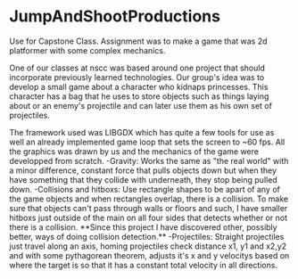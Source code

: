 # JumpAndShootProductions
Use for Capstone Class. Assignment was to make a game that was 2d platformer with some complex mechanics.

<p>One of our classes at nscc was based around one project that should incorporate previously learned technologies. Our group's idea was to develop a small game about a character who kidnaps princesses. This character has a bag that he uses to store objects such as things laying about or an enemy's projectile and can later use them as his own set of projectiles.</P>
The framework used was LIBGDX which has quite a few tools for use as well an already implemented game loop that sets the screen to 
~60 fps. All the graphics was drawn by us and the mechanics of the game were developped from scratch.
-Gravity: Works the same as "the real world" with a minor difference, constant force that pulls objects down but when they have something that they collide with underneath, they stop being pulled down.
-Collisions and hitboxs: Use rectangle shapes to be apart of any of the game objects and when rectangles overlap, there is a collision. To make sure that objects can't pass through walls or floors and such, I have smaller hitboxs just outside of the main on all four sides that detects whether or not there is a collision. **Since this project I have discovered other, possibly better, ways of doing collision detection.**
-Projectiles: Straight projectiles just travel along an axis, homing projectiles check distance x1, y1 and x2,y2 and with some pythagorean theorem, adjusts it's x and y velocitys based on where the target is so that it has a constant total velocity in all directions.
